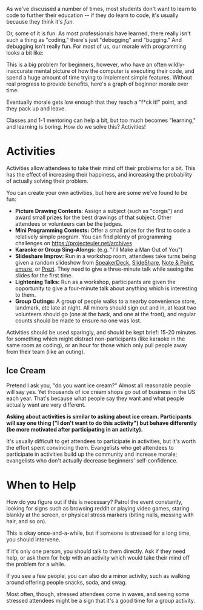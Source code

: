 As we've discussed a number of times, most students don't want to learn to code to further their education -- if they do learn to code, it's usually because they think it's _fun._

Or, some of it is fun. As most professionals have learned, there really isn't such a thing as "coding," there's just "debugging" and "bugging." And debugging isn't really fun. For most of us, our morale with programming looks a bit like:

This is a big problem for beginners, however, who have an often wildly-inaccurate mental picture of how the computer is executing their code, and spend a huge amount of time trying to implement simple features. Without real progress to provide benefits, here's a graph of beginner morale over time:

Eventually morale gets low enough that they reach a "f\*ck it!" point, and they pack up and leave.

Classes and 1-1 mentoring can help a bit, but too much becomes "learning," and learning is boring. How do we solve this? Activities!

# Activities

Activities allow attendees to take their mind off their problems for a bit. This has the effect of increasing their happiness, and increasing the probability of actually solving their problem.

You can create your own activities, but here are some we've found to be fun:

* **Picture Drawing Contests:** Assign a subject (such as "corgis") and award small prizes for the best drawings of that subject. Other attendees or volunteers can be the judges.
* **Mini Programming Contests:** Offer a small prize for the first to code a relatively simple program. You can find plenty of programming challenges on https://projecteuler.net/archives
* **Karaoke or Group Sing-Alongs:** (e.g. "I'll Make a Man Out of You") 
* **Slideshare Improv:** Run in a workshop room, attendees take turns being given a random slideshow from [SpeakerDeck](https://speakerdeck.com/), [SlideShare](http://www.slideshare.net/), [Note & Point](http://noteandpoint.com/), [emaze](https://www.emaze.com/get-inspired/), or [Prezi](https://prezi.com/gallery/). They need to give a three-minute talk while seeing the slides for the first time.
* **Lightening Talks:** Run as a workshop, participants are given the opportunity to give a four-minute talk about anything which is interesting to them.
* **Group Outings:** A group of people walks to a nearby convenience store, landmark, etc late at night. All minors should sign out and in, at least two volunteers should go (one at the back, and one at the front), and regular counts should be made to ensure no one was lost. 

Activities should be used sparingly, and should be kept brief: 15-20 minutes for something which might distract non-participants \(like karaoke in the same room as coding\), or an hour for those which only pull people away from their team \(like an outing\).

## Ice Cream

Pretend I ask you, "do you want ice cream?" Almost all reasonable people will say yes. Yet thousands of ice cream shops go out of business in the US each year. That's because what people say they want and what people actually want are very different.

**Asking about activities is similar to asking about ice cream. Participants will say one thing \("I don't want to do this activity"\) but behave differently \(be more motivated after participating in an activity\).**

It's usually difficult to get attendees to participate in activities, but it's worth the effort spent convincing them. Evangelists who get attendees to participate in activities build up the community and increase morale; evangelists who don't actually decrease beginners' self-confidence.

# When to Help

How do you figure out if this is necessary? Patrol the event constantly, looking for signs such as browsing reddit or playing video games, staring blankly at the screen, or physical stress markers \(biting nails, messing with hair, and so on\).

This is okay once-and-a-while, but if someone is stressed for a long time, you should intervene.

If it's only one person, you should talk to them directly. Ask if they need help, or ask them for help with an activity which would take their mind off the problem for a while.

If you see a few people, you can also do a minor activity, such as walking around offering people snacks, soda, and swag.

Most often, though, stressed attendees come in waves, and seeing some stressed attendees might be a sign that it's a good time for a group activity.

